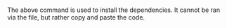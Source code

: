```npm install discord.js dotenv sqlite3
```


The above command is used to install the dependencies. It cannot be ran via the file, but rather copy and paste the code.